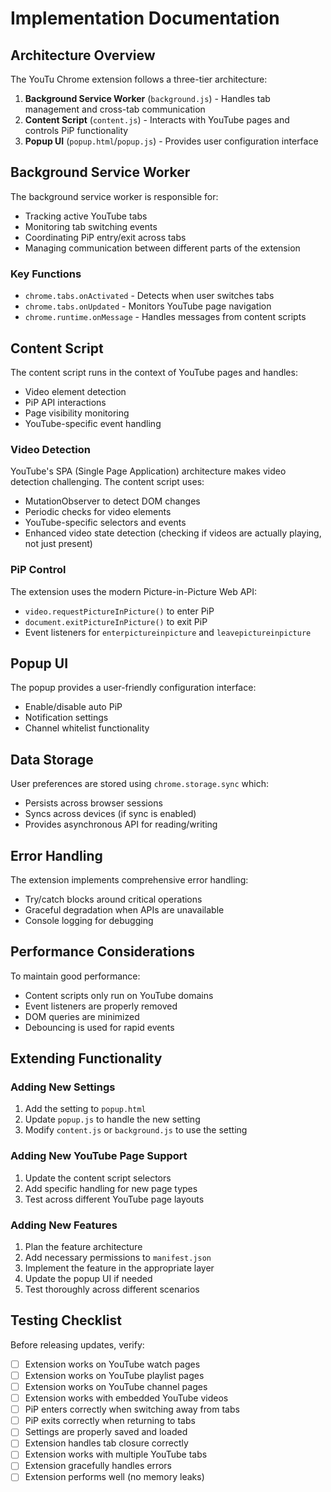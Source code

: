 # Implementation Documentation

## Architecture Overview

The YouTu Chrome extension follows a three-tier architecture:

1. **Background Service Worker** (`background.js`) - Handles tab management and cross-tab communication
2. **Content Script** (`content.js`) - Interacts with YouTube pages and controls PiP functionality
3. **Popup UI** (`popup.html`/`popup.js`) - Provides user configuration interface

## Background Service Worker

The background service worker is responsible for:

- Tracking active YouTube tabs
- Monitoring tab switching events
- Coordinating PiP entry/exit across tabs
- Managing communication between different parts of the extension

### Key Functions

- `chrome.tabs.onActivated` - Detects when user switches tabs
- `chrome.tabs.onUpdated` - Monitors YouTube page navigation
- `chrome.runtime.onMessage` - Handles messages from content scripts

## Content Script

The content script runs in the context of YouTube pages and handles:

- Video element detection
- PiP API interactions
- Page visibility monitoring
- YouTube-specific event handling

### Video Detection

YouTube's SPA (Single Page Application) architecture makes video detection challenging. The content script uses:

- MutationObserver to detect DOM changes
- Periodic checks for video elements
- YouTube-specific selectors and events
- Enhanced video state detection (checking if videos are actually playing, not just present)

### PiP Control

The extension uses the modern Picture-in-Picture Web API:

- `video.requestPictureInPicture()` to enter PiP
- `document.exitPictureInPicture()` to exit PiP
- Event listeners for `enterpictureinpicture` and `leavepictureinpicture`

## Popup UI

The popup provides a user-friendly configuration interface:

- Enable/disable auto PiP
- Notification settings
- Channel whitelist functionality

## Data Storage

User preferences are stored using `chrome.storage.sync` which:

- Persists across browser sessions
- Syncs across devices (if sync is enabled)
- Provides asynchronous API for reading/writing

## Error Handling

The extension implements comprehensive error handling:

- Try/catch blocks around critical operations
- Graceful degradation when APIs are unavailable
- Console logging for debugging

## Performance Considerations

To maintain good performance:

- Content scripts only run on YouTube domains
- Event listeners are properly removed
- DOM queries are minimized
- Debouncing is used for rapid events

## Extending Functionality

### Adding New Settings

1. Add the setting to `popup.html`
2. Update `popup.js` to handle the new setting
3. Modify `content.js` or `background.js` to use the setting

### Adding New YouTube Page Support

1. Update the content script selectors
2. Add specific handling for new page types
3. Test across different YouTube page layouts

### Adding New Features

1. Plan the feature architecture
2. Add necessary permissions to `manifest.json`
3. Implement the feature in the appropriate layer
4. Update the popup UI if needed
5. Test thoroughly across different scenarios

## Testing Checklist

Before releasing updates, verify:

- [ ] Extension works on YouTube watch pages
- [ ] Extension works on YouTube playlist pages
- [ ] Extension works on YouTube channel pages
- [ ] Extension works with embedded YouTube videos
- [ ] PiP enters correctly when switching away from tabs
- [ ] PiP exits correctly when returning to tabs
- [ ] Settings are properly saved and loaded
- [ ] Extension handles tab closure correctly
- [ ] Extension works with multiple YouTube tabs
- [ ] Extension gracefully handles errors
- [ ] Extension performs well (no memory leaks)